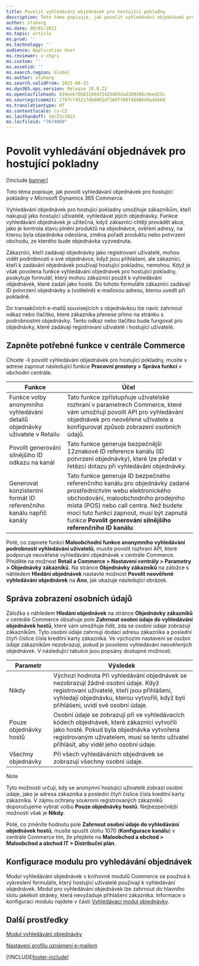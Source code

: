 ```yaml
---
title: Povolit vyhledávání objednávek pro hostující pokladny
description: Toto téma popisuje, jak povolit vyhledávání objednávek pro hostující pokladny v Microsoft Dynamics 365 Commerce.
author: stuharg
ms.date: 09/01/2021
ms.topic: article
ms.prod: ''
ms.technology: ''
audience: Application User
ms.reviewer: v-chgri
ms.custom: ''
ms.assetid: ''
ms.search.region: Global
ms.author: stuharg
ms.search.validFrom: 2021-08-15
ms.dyn365.ops.version: Release 10.0.22
ms.openlocfilehash: 639ee670b83198423425d03dad308306c9eed25c
ms.sourcegitcommit: 1707cf45217db6801df260ff60f4648bd9a4bb68
ms.translationtype: HT
ms.contentlocale: cs-CZ
ms.lasthandoff: 10/23/2021
ms.locfileid: "7674969"
---
```

# <a name="enable-order-lookup-for-guest-checkouts"></a>Povolit vyhledávání objednávek pro hostující pokladny

[!include [banner](includes/banner.md)]

Toto téma popisuje, jak povolit vyhledávání objednávek pro hostující pokladny v Microsoft Dynamics 365 Commerce.

Vyhledávání objednávek pro hostující pokladny umožňuje zákazníkům, kteří nakupují jako hostující uživatelé, vyhledávat jejich objednávky. Funkce vyhledávání objednávek je užitečná, když zákazníci chtějí provádět akce, jako je kontrola stavu plnění produktů na objednávce, ověření adresy, na kterou byla objednávka odeslána, změna pořadí produktu nebo potvrzení obchodu, ze kterého bude objednávka vyzvednuta.

Zákazníci, kteří zadávají objednávky jako registrovaní uživatelé, mohou vidět podrobnosti o své objednávce, když jsou přihlášeni, ale zákazníci, kteří k zadávání objednávek používají hostující pokladnu, nemohou. Když je však povolena funkce vyhledávání objednávek pro hostující pokladny, poskytuje formulář, který mohou zákazníci použít k vyhledávání objednávek, které zadali jako hosté. Do tohoto formuláře zákazníci zadávají ID potvrzení objednávky a (volitelně) e-mailovou adresu, kterou uvedli při pokladně.

Do transakčních e-mailů souvisejících s objednávkou lze navíc zahrnout odkaz nebo tlačítko, které zákazníka přenese přímo na stránku s podrobnostmi objednávky. Tento odkaz nebo tlačítko bude fungovat pro objednávky, které zadávají registrovaní uživatelé i hostující uživatelé.

## <a name="turn-on-necessary-features-in-commerce-headquarters"></a>Zapněte potřebné funkce v centrále Commerce

Chcete -li povolit vyhledávání objednávek pro hostující pokladny, musíte v adrese zapnout následující funkce **Pracovní prostory \> Správa funkcí** v obchodní centrále.

| Funkce | Účel |
|---------|---------|
| Funkce volby anonymního vyhledávání detailů objednávky uživatele v Retailu | Tato funkce zpřístupňuje uživatelské rozhraní v parametrech Commerce, které vám umožňují povolit API pro vyhledávání objednávek pro neověřené uživatele a konfigurovat způsob zobrazení osobních údajů. |
| Povolit generování silnějšího ID odkazu na kanál | Tato funkce generuje bezpečnější 12znakové ID reference kanálu (ID potvrzení objednávky), které lze předat v řetězci dotazu při vyhledávání objednávky. |
| Generovat konzistentní formát ID referenčního kanálu napříč kanály | Tato funkce generuje ID bezpečného referenčního kanálu pro objednávky zadané prostřednictvím webu elektronického obchodování, maloobchodního prodejního místa (POS) nebo call centra. Než budete moci tuto funkci zapnout, musí být zapnutá funkce **Povolit generování silnějšího referenčního ID kanálu**. |

Poté, co zapnete funkci **Maloobchodní funkce anonymního vyhledávání podrobností vyhledávání uživatelů**, musíte povolit rozhraní API, které podporuje neověřené vyhledávání objednávek v centrále Commerce. Přejděte na možnost **Retail a Commerce \> Nastavení centrály \> Parametry \> Objednávky zákazníků**. Na stránce **Objednávky zákazníků** na záložce s náhledem **Hledání objednávek** nastavte možnost **Povolit neověřené vyhledávání objednávek** na **Ano**, jak ukazuje následující obrázek.

## <a name="manage-the-display-of-personal-data"></a>Správa zobrazení osobních údajů

Záložka s náhledem **Hledání objednávek** na stránce **Objednávky zákazníků** v centrále Commerce obsahuje pole **Zahrnout osobní údaje do vyhledávání objednávek hostů**, které vám umožňuje řídit, zda se osobní údaje zobrazují zákazníkům. Tyto osobní údaje zahrnují dodací adresu zákazníka a poslední čtyři číslice čísla kreditní karty zákazníka. Ve výchozím nastavení se osobní údaje zákazníkům nezobrazují, pokud je povoleno vyhledávání neověřených objednávek. V následující tabulce jsou popsány dostupné možnosti.

| Parametr | Výsledek |
|--------|--------|
| Nikdy | Výchozí hodnota Při vyhledávání objednávek se nezobrazují žádné osobní údaje. Když registrovaní uživatelé, kteří jsou přihlášeni, vyhledají objednávku, kterou vytvořili, když byli přihlášeni, uvidí své osobní údaje. |
| Pouze objednávky hostů | Osobní údaje se zobrazují při ve vyhledávacích kódech objednávek, které zákazníci vytvořili jako hosté. Pokud byla objednávka vytvořena registrovaným uživatelem, musí se tento uživatel přihlásit, aby viděl jeho osobní údaje. |
| Všechny objednávky | Při všech vyhledáváních objednávek se zobrazují všechny osobní údaje. |

> [!NOTE]
> Tyto možnosti určují, kdy se anonymní hostující uživatelé zobrazí osobní údaje, jako je adresa zákazníka a poslední čtyři číslice čísla kreditní karty zákazníka. V zájmu ochrany soukromí registrovaných zákazníků doporučujeme vybrat volbu **Pouze objednávky hostů**. Nejbezpečnější možností však je **Nikdy**.

Poté, co změníte hodnotu pole **Zahrnout osobní údaje do vyhledávání objednávek hostů**, musíte spustit úlohu 1070 (**Konfigurace kanálu**) v centrále Commerce tím, že přejdete na **Maloobchod a obchod \> Maloobchod a obchod IT \> Distribuční plán**.

## <a name="configure-the-order-lookup-module"></a>Konfigurace modulu pro vyhledávání objednávek

Modul vyhledávání objednávek v knihovně modulů Commerce se používá k vykreslení formuláře, který hostující uživatelé používají k vyhledávání objednávek. Modul pro vyhledávání objednávek lze zahrnout do hlavního slotu jakékoli stránky, která nevyžaduje přihlášení zákazníka. Informace o konfiguraci modulu najdete v části [Vyhledávací modul objednávky](order-lookup-module.md).

## <a name="additional-resources"></a>Další prostředky

[Modul vyhledávání objednávky](order-lookup-module.md)

[Nastavení profilu oznámení e-mailem](email-notification-profiles.md)

[!INCLUDE[footer-include](../includes/footer-banner.md)]
